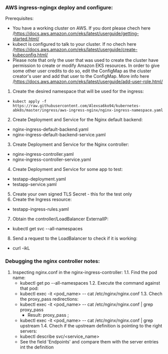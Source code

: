 ### AWS ingress-ngingx deploy and configure:

Prerequisites:
  - You have a working cluster on AWS. If you dont please chech here /https://docs.aws.amazon.com/eks/latest/userguide/getting-started.html/
  - kubect is configured to talk to your cluster. If no chech here /https://docs.aws.amazon.com/eks/latest/userguide/create-kubeconfig.html/
  - Please note that only the user that was used to create the cluster have permission to create or modify Amazon EKS resources. In order to give some other user credits to do so, edit the ConfigMap as the cluster creator's user and add that user to the ConfigMap. More info here /https://docs.aws.amazon.com/eks/latest/userguide/add-user-role.html/

1. Create the desired namespace that will be used for the ingress:
  - ```kubect apply -f https://raw.githubusercontent.com/Alexsa6ko94/kubernetes-abk8s/master/ingress/aws-ingress-nginx/nginx-ingress-namespace.yaml```
2. Create Deployment and Service for the Nginx default backend:
  - nginx-ingress-default-backend.yaml
  - nginx-ingress-default-backend-service.yaml
3. Create Deployment and Service for the Nginx controller:
  - nginx-ingress-controller.yaml
  - nginx-ingress-controller-service.yaml
4.  Create Deployment and Service for some app to test:
  - testapp-deployment.yaml
  - testapp-service.yaml
5. Create your own signed TLS Secret - this for the test only
6. Create the Ingress resource:
  - testapp-ingress-rules.yaml
7. Obtain the controller/LoadBalancer ExternalIP:
  - kubectl get svc --all-namespaces
8. Send a request to the LoadBalancer to check if it is working: 
  - curl -ikL <LoadBalancer IP>
	
### Debugging the nginx controller notes:

1. Inspecting nginx.conf in the nginx-ingress-controller:
  1.1. Find the pod name:
	- kubectl get po --all-namespaces
  1.2. Execute the command against that pod:
	- kubectl exec -it <pod_name> -- cat /etc/nginx/nginx.conf 
  1.3. Chech the proxy_pass redirections:
	- kubectl exec -it <pod_name> -- cat /etc/nginx/nginx.conf | grep proxy_pass
		- Result: proxy_pass <upstream>;
	- kubectl exec -it <pod_name> -- cat /etc/nginx/nginx.conf | grep upstream <upstream>
  1.4. Chech if the upstream definition is pointing to the right servers:
	- kubectl describe svc/<service_name>
	- See the field 'Endpoints' and compare them with the server entries int the <upstream> definition
